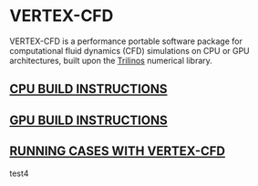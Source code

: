 # VERTEX-CFD
VERTEX-CFD is a performance portable software package for computational fluid dynamics (CFD) simulations on CPU or GPU architectures, built upon the [Trilinos](https://trilinos.github.io/) numerical library.


## [CPU BUILD INSTRUCTIONS](install-vertexcfd/install-vertexcfd-on-narsil-cpu.md)

## [GPU BUILD INSTRUCTIONS](install-vertexcfd/install-vertexcfd-on-narsil-gpu.md)

## [RUNNING CASES WITH VERTEX-CFD](run-vertexcfd/run-incompressible-channel.md)

test4
